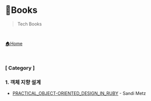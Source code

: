 # 📗Books

> Tech Books

<br>

[🏠Home](https://github.com/batboy118/Study_Note)

<br>

### [ Category ]

### 1. 객체 지향 설계

- [PRACTICAL_OBJECT-ORIENTED_DESIGN_IN_RUBY](01.PRACTICAL_OBJECT-ORIENTED_DESIGN_IN_RUBY.md) - Sandi Metz